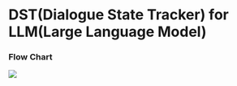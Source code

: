 # DST(Dialogue State Tracker) for LLM(Large Language Model)

### Flow Chart
![](img/DST4LLM-Flow-Chart.png)